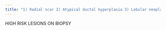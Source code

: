 ```yaml
---
title: "1) Radial scar 2) Atypical ductal hyperplasia 3) Lobular neoplasia (LCIS &amp; atypical lovular hyperplasia) 4) intraductal papilloma 5) flat epithelia atypia Excise: 1) ADH 2) FEA 3) radial scar 4) anything w/ atypia"
---
```

HIGH RISK 
LESIONS ON 
BIOPSY

